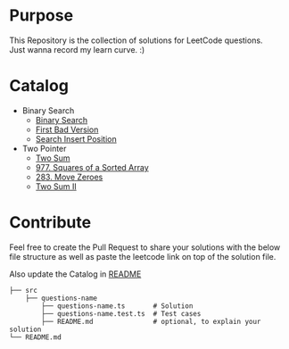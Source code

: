 # Purpose

This Repository is the collection of solutions for LeetCode questions.  
Just wanna record my learn curve. :)

# Catalog

- Binary Search
  - [Binary Search](src/binary-search/binary-search.ts)
  - [First Bad Version](src/first-bad-version/first-bad-version.ts)
  - [Search Insert Position](src/search-insert-position/search-insert-position.ts)
- Two Pointer
  - [Two Sum](src/two-sum/two-sum.ts)
  - [977. Squares of a Sorted Array](src/squares-sorted-array/squares-sorted-array.ts)
  - [283. Move Zeroes](src/move-zeros/move-zeros.ts)
  - [Two Sum II](src/two-sum-ii/two-sum-ii.ts)

# Contribute

Feel free to create the Pull Request to share your solutions with the below file structure as well as paste the leetcode link on top of the solution file.

Also update the Catalog in [README](README.md)

```
├── src
    ├── questions-name
        ├── questions-name.ts       # Solution
        ├── questions-name.test.ts  # Test cases
        ├── README.md               # optional, to explain your solution
└── README.md
```
